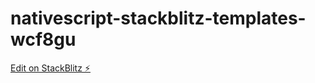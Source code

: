 # nativescript-stackblitz-templates-wcf8gu

[Edit on StackBlitz ⚡️](https://stackblitz.com/edit/nativescript-stackblitz-templates-wcf8gu)